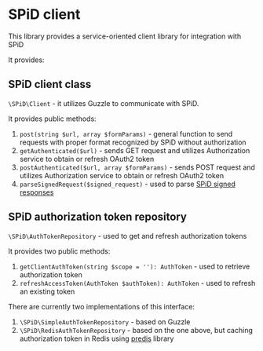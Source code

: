 # SPiD client
This library provides a service-oriented client library for integration with SPiD

It provides:
## SPiD client class
`\SPiD\Client` - it utilizes Guzzle to communicate with SPiD.

It provides public methods:
1. `post(string $url, array $formParams)` - general function to send requests with proper format recognized by SPiD without authorization 
2. `getAuthenticated($url)` - sends GET request and utilizes Authorization service to obtain or refresh OAuth2 token
3. `postAuthenticated($url, array $formParams)`  - sends POST request and utilizes Authorization service to obtain or refresh OAuth2 token
4. `parseSignedRequest($signed_request)` - used to parse [SPiD signed responses](https://techdocs.spid.no/endpoints/#signed-responses)

## SPiD authorization token repository
`\SPiD\AuthTokenRepository` - used to get and refresh authorization tokens

It provides two public methods:
1. `getClientAuthToken(string $scope = ''): AuthToken` - used to retrieve authorization token
2. `refreshAccessToken(AuthToken $authToken): AuthToken` - used to refresh an existing token

There are currently two implementations of this interface:
1. `\SPiD\SimpleAuthTokenRepository` - based on Guzzle
2. `\SPiD\RedisAuthTokenRepository` - based on the one above, but caching authorization token in Redis using [predis](https://github.com/nrk/predis) library

